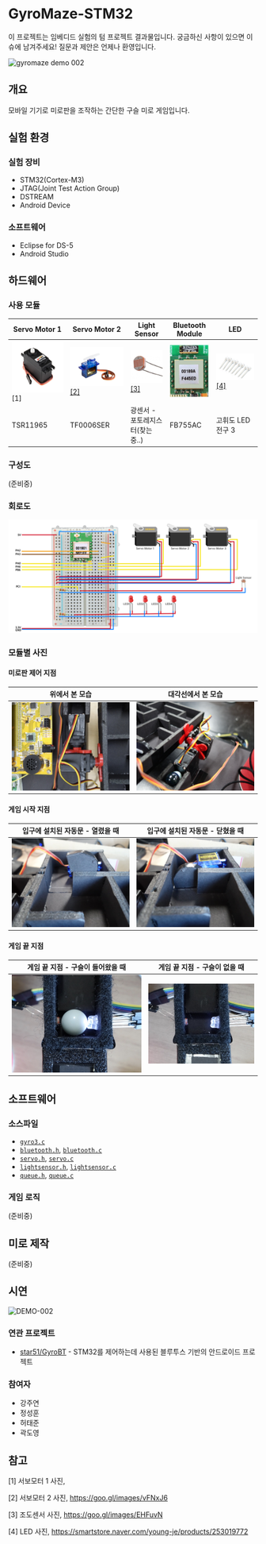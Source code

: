 # GyroMaze-STM32
이 프로젝트는 임베디드 실험의 텀 프로젝트 결과물입니다. 궁금하신 사항이 있으면 이슈에 남겨주세요! 질문과 제안은 언제나 환영입니다.

![gyromaze demo 002](resource/demo-001.gif)

## 개요

모바일 기기로 미로판을 조작하는 간단한 구슬 미로 게임입니다. 

## 실험 환경

### 실험 장비

- STM32(Cortex-M3)
- JTAG(Joint Test Action Group)
- DSTREAM
- Android Device

### 소프트웨어

- Eclipse for DS-5
- Android Studio

## 하드웨어

### 사용 모듈

| Servo Motor 1                     | Servo Motor 2                                                | Light Sensor                                                 | Bluetooth Module                            | LED                                                          |
| --------------------------------- | ------------------------------------------------------------ | ------------------------------------------------------------ | ------------------------------------------- | ------------------------------------------------------------ |
| ![servo1](resource/servo1.jpg)[1] | ![servo2](resource/servo2.jpg)[[2]](https://goo.gl/images/vFNxJ6) | [![lightsensor](resource/lightsensor.jpeg)[3]](https://goo.gl/images/EHFuvN) | ![bluetooth module](resource/bluetooth.png) | ![led](resource/led.png)[[4]](https://smartstore.naver.com/young-je/products/253019772) |
| TSR11965                          | TF0006SER                                                    | 광센서 - 포토레지스터(찾는중..)                              | FB755AC                                     | 고휘도 LED전구 3                                             |

### 구성도

(준비중)

### 회로도

![모듈과 브레드보드](resource/modules_breadboard.png)

### 모듈별 사진

#### 미로판 제어 지점

|                        위에서 본 모습                        |                      대각선에서 본 모습                      |
| :----------------------------------------------------------: | :----------------------------------------------------------: |
| ![397636A6-112D-4B83-853E-200A53D8185B](resource/397636A6-112D-4B83-853E-200A53D8185B.JPG) | ![02542460-0DDD-4341-888B-A4FD266E6D54](resource/02542460-0DDD-4341-888B-A4FD266E6D54.JPG) |

#### 게임 시작 지점

|               입구에 설치된 자동문 - 열렸을 때               |               입구에 설치된 자동문 - 닫혔을 때               |
| :----------------------------------------------------------: | :----------------------------------------------------------: |
| ![9EF86831-0276-433F-A960-36CD2DF37754](resource/9EF86831-0276-433F-A960-36CD2DF37754.JPG) | ![C623DCD5-6099-4872-8271-E882BE166C12](resource/C623DCD5-6099-4872-8271-E882BE166C12.JPG) |

#### 게임 끝 지점

|              게임 끝 지점 - 구슬이 들어왔을 때               |                게임 끝 지점 - 구슬이 없을 때                 |
| :----------------------------------------------------------: | :----------------------------------------------------------: |
| ![12E8D8A7-CE0D-47B7-BEF6-C37DAC57F290](resource/12E8D8A7-CE0D-47B7-BEF6-C37DAC57F290.JPG) | ![ECF4DE6E-2FA1-4772-B9B6-166E88DD01FA](resource/ECF4DE6E-2FA1-4772-B9B6-166E88DD01FA.JPG) |

## 소프트웨어

### 소스파일

- [`gyro3.c`](ens7_20/gyro3.c)
- [`bluetooth.h`](ens7_20/bluetooth.h), [`bluetooth.c`](ens7_20/bluetooth.c)
- [`servo.h`](ens7_20/servo.h), [`servo.c`](ens7_20/servo.c)
- [`lightsensor.h`](ens7_20/lightsensor.h), [`lightsensor.c`](ens7_20/lightsensor.c)
- [`queue.h`](ens7_20/queue.h), [`queue.c`](ens7_20/queue.c)

### 게임 로직

(준비중)

## 미로 제작

(준비중)

## 시연

![DEMO-002](resource/DEMO-002.gif)

### 연관 프로젝트

- [star51/GyroBT](https://github.com/star51/GyroBT) - STM32를 제어하는데 사용된 블루투스 기반의 안드로이드 프로젝트

### 참여자

- 강주연
- 정성훈
- 허태준
- 곽도영

## 참고

[1] 서보모터 1 사진, 

[2] 서보모터 2 사진, https://goo.gl/images/vFNxJ6

[3] 조도센서 사진, https://goo.gl/images/EHFuvN

[4] LED 사진, https://smartstore.naver.com/young-je/products/253019772